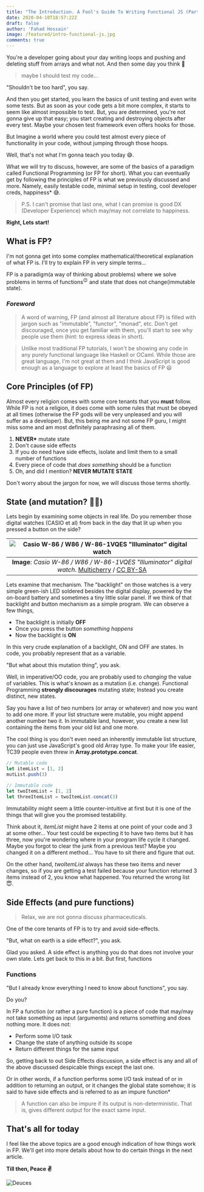 ```yaml
---
title: "The Introduction. A Fool's Guide To Writing Functional JS (Part 1)"
date: 2020-04-10T18:57:22Z
draft: false
author: 'Fahad Hossain'
image: /featured/intro-functional-js.jpg
comments: true
---
```


You're a developer going about your day writing loops and pushing and deleting stuff from arrays and what not. And then some day you think 🤔

> maybe I should test my code...

"Shouldn't be too hard", you say.

And then you get started, you learn the basics of unit testing and even write some tests. But as soon as your code gets a bit more complex, it starts to seem like almost impossible to test. But, you are determined, you're not gonna give up that easy; you start creating and destroying objects after every test. Maybe your chosen test framework even offers hooks for those.

But Imagine a world where you could test almost every piece of functionality in your code, without jumping through those hoops.

Well, that's not what I'm gonna teach you today 😅.

What we will try to discuss, however, are some of the basics of a paradigm called Functional Programming (or FP for short). What you can eventually get by following the principles of FP is what we previously discussed and more. Namely, easily testable code, minimal setup in testing, cool developer creds, happiness\* 😅.

> P.S. I can't promise that last one, what I can promise is good DX (Developer Experience) which may/may not correlate to happiness.

**Right, Lets start!**

## What is FP?

I'm not gonna get into some complex mathematical/theoretical explanation of what FP is. I'll try to explain FP in very simple terms...

FP is a paradigm(a way of thinking about problems) where we solve problems in terms of functions<sup>😉</sup> and state that does not change(immutable state).

### _Foreword_

> A word of warning, FP (and almost all literature about FP) is filled with jargon such as "immutable", "functor", "monad", etc. Don't get discouraged, once you get familiar with them, you'll start to see why people use them (hint: to express ideas in short).

> Unlike most traditional FP tutorials, I won't be showing any code in any purely functional language like Haskell or OCaml. While those are great language, I'm not great at them and I think JavaScript is good enough as a language to explore at least the basics of FP 😃

## Core Principles (of FP)

Almost every religion comes with some core tenants that you **must** follow. While FP is not a religion, it does come with some rules that must be obeyed at all times (otherwise the FP gods will be very unpleased and you will suffer as a developer). But, this being me and not some FP guru, I might miss some and am most definitely paraphrasing all of them.

1. **NEVER\*** mutate state
2. Don't cause side effects
3. If you do need have side effects, isolate and limit them to a small number of functions
4. Every piece of code that _does something_ should be a function
5. Oh, and did I mention? **NEVER MUTATE STATE**

Don't worry about the jargon for now, we will discuss those terms shortly.

## State (and mutation? 🤷‍♀️)

Lets begin by examining some objects in real life. Do you remember those digital watches (CASIO et al) from back in the day that lit up when you pressed a button on the side?

| ![Casio W-86 / W86 / W-86-1VQES "Illuminator" digital watch](https://upload.wikimedia.org/wikipedia/commons/thumb/8/89/Casio_W-86_digital_watch_electroluminescent_backlight_%28ii%29.jpg/480px-Casio_W-86_digital_watch_electroluminescent_backlight_%28ii%29.jpg) |
| :-: |
| **Image**: _Casio W-86 / W86 / W-86-1VQES "Illuminator" digital watch_. [Multicherry](<https://commons.wikimedia.org/wiki/File:Casio_W-86_digital_watch_electroluminescent_backlight_(ii).jpg> 'via Wikimedia Commons') / [CC BY-SA](https://creativecommons.org/licenses/by-sa/4.0) |

Lets examine that mechanism. The "backlight" on those watches is a very simple green-ish LED soldered besides the digital display, powered by the on-board battery and sometimes a tiny little solar panel. If we think of that backlight and button mechanism as a simple program. We can observe a few things,

- The backlight is initially **OFF**
- Once you press the button _something happens_
- Now the backlight is **ON**

In this very crude explanation of a backlight, ON and OFF are states. In code, you probably represent that as a variable.

"But what about this mutation thing", you ask.

Well, in imperative/OO code, you are probably used to _changing_ the value of variables. This is what's known as a mutation (i.e. change). Functional Programming **strongly discourages** mutating state; Instead you create distinct, new states.

Say you have a list of two numbers (or array or whatever) and now you want to add one more. If your list structure were mutable, you might append another number two it. In immutable land, however, you create a new list containing the items from your old list and one more.

The cool thing is you don't even need an inherently immutable list structure, you can just use JavaScript's good old Array type. To make your life easier, TC39 people even threw in **Array.prototype.concat**.

```javascript
// Mutable code
let itemList = [1, 2]
mutList.push(3)

// Immutable code
let twoItemList = [1, 2]
let threeItemList = twoItemList.concat(3)
```

Immutability might seem a little counter-intuitive at first but it is one of the things that will give you the promised testability.

Think about it, _itemList_ might have 2 items at one point of your code and 3 at some other... Your test could be expecting it to have two items but it has three, now you're wondering where in your program life cycle it changed. Maybe you forgot to clear the junk from a previous test? Maybe you changed it on a different method... You have to sit there and figure that out.

On the other hand, _twoItemList_ always has these two items and never changes, so if you are getting a test failed because your function returned 3 items instead of 2, you know what happened. You returned the wrong list ​😇.​

## Side Effects (and pure functions)

> Relax, we are not gonna discuss pharmaceuticals.

One of the core tenants of FP is to try and avoid side-effects.

"But, what on earth is a side effect?", you ask.

Glad you asked. A side effect is anything you do that does not involve your own state. Lets get back to this in a bit. But first, functions

### Functions

"But I already know everything I need to know about functions", you say.

Do you?

In FP a function (or rather a pure function) is a piece of code that may/may not take something as input (arguments) and returns something and does nothing more. It does not:

- Perform some I/O task
- Change the state of anything outside its scope
- Return different things for the same input

So, getting back to out Side Effects discussion, a side effect is any and all of the above discussed despicable things except the last one.

Or in other words, if a function performs some I/O task instead of or in addition to returning an output, or it changes the global state somehow; it is said to have side effects and is referred to as an impure function\*

> A function can also be impure if its output is non-deterministic. That is, gives different output for the exact same input.

## That's all for today

I feel like the above topics are a good enough indication of how things work in FP. We'll get into more details about how to do certain things in the next article.

**Till then, Peace ✌️**

![Deuces](https://media.giphy.com/media/NG6dWJC9wFX2/giphy.gif)
